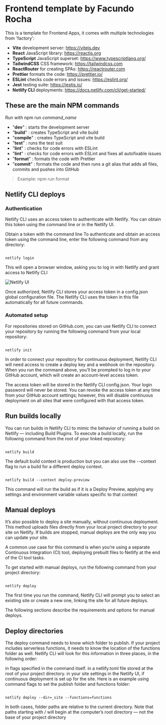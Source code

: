 # Frontend template by Facundo Rocha

This is a template for Frontend Apps, it comes with multiple technologies from 'factory':

- **Vite** development server: <https://vitejs.dev>
- **React** JavaScript library: <https://reactjs.org>
- **TypeScript** JavaScript superset: <https://www.typescriptlang.org/>
- **TailwindCSS** CSS framework: <https://tailwindcss.com>
- **ReactRouter** for creating SPAs: <https://reactrouter.com>
- **Prettier** formats the code: <https://prettier.io/>
- **ESLint** checks code errors and issues: <https://eslint.org/>
- **Jest** testing suite: <https://jestjs.io/>
- **Netlify CLI** deployments: <https://docs.netlify.com/cli/get-started/>

## These are the main NPM commands

Run with npm run _command_name_

- "**dev**" : starts the development server
- "**build**" : creates TypeScript and vite build
- "**compile**" : creates TypeScript and vite build
- "**test**" : runs the test suit
- "**lint**" : checks for code errors with ESLint
- "**lint**" : checks for code errors with ESLint and fixes all autofixable issues
- "**format**" : formats the code with Prettier
- "**commit**" : formats the code and then runs a git alias that adds all files, commits and pushes into GitHub

>Example: npm run format

## Netlify CLI deploys

### Authentication

Netlify CLI uses an access token to authenticate with Netlify. You can obtain this token using the command line or in the Netlify UI.

Obtain a token with the command line
To authenticate and obtain an access token using the command line, enter the following command from any directory:

```code

netlify login

```

This will open a browser window, asking you to log in with Netlify and grant access to Netlify CLI

![Netlify UI](https://d33wubrfki0l68.cloudfront.net/c181085455c40300dc4e6dc274f1fff0f6654a72/9db82/images/cli-authorize-ui.png)

Once authorized, Netlify CLI stores your access token in a config.json global configuration file. The Netlify CLI uses the token in this file automatically for all future commands.

### Automated setup

For repositories stored on GitHub.com, you can use Netlify CLI to connect your repository by running the following command from your local repository:

```code

netlify init

```

In order to connect your repository for continuous deployment, Netlify CLI will need access to create a deploy key and a webhook on the repository. When you run the command above, you’ll be prompted to log in to your GitHub account, which will create an account-level access token.

The access token will be stored in the Netlify CLI config.json. Your login password will never be stored. You can revoke the access token at any time from your GitHub account settings; however, this will disable continuous deployment on all sites that were configured with that access token.

## Run builds locally

You can run builds in Netlify CLI to mimic the behavior of running a build on Netlify — including Build Plugins. To execute a build locally, run the following command from the root of your linked repository:

```code

netlify build

```

The default build context is production but you can also use the --context flag to run a build for a different deploy context.

```code

netlify build --context deploy-preview

```

This command will run the build as if it is a Deploy Preview, applying any settings and environment variable values specific to that context

## Manual deploys

It’s also possible to deploy a site manually, without continuous deployment. This method uploads files directly from your local project directory to your site on Netlify. If builds are stopped, manual deploys are the only way you can update your site.

A common use case for this command is when you’re using a separate Continuous Integration (CI) tool, deploying prebuilt files to Netlify at the end of the CI tool tasks.

To get started with manual deploys, run the following command from your project directory:

```code

netlify deploy

```

The first time you run the command, Netlify CLI will prompt you to select an existing site or create a new one, linking the site for all future deploys.

The following sections describe the requirements and options for manual deploys.

## Deploy directories

The deploy command needs to know which folder to publish. If your project includes serverless functions, it needs to know the location of the functions folder as well. Netlify CLI will look for this information in three places, in the following order:

in flags specified in the command itself.
in a netlify.toml file stored at the root of your project directory.
in your site settings in the Netlify UI, if continuous deployment is set up for the site.
Here is an example using command flags to set the publish folder and functions folder:

```code

netlify deploy --dir=_site --functions=functions

```

In both cases, folder paths are relative to the current directory. Note that paths starting with / will begin at the computer’s root directory — not the base of your project directory
